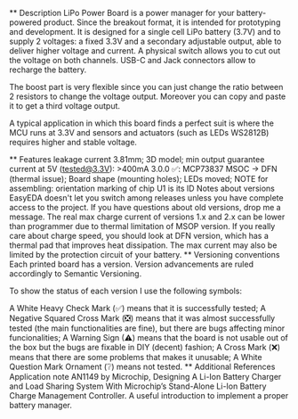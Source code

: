 ** Description
LiPo Power Board is a power manager for your battery-powered product. Since the breakout format, it is intended for prototyping and development. It is designed for a single cell LiPo battery (3.7V) and to supply 2 voltages: a fixed 3.3V and a secondary adjustable output, able to deliver higher voltage and current. A physical switch allows you to cut out the voltage on both channels. USB-C and Jack connectors allow to recharge the battery.

The boost part is very flexible since you can just change the ratio between 2 resistors to change the voltage output. Moreover you can copy and paste it to get a third voltage output.

A typical application in which this board finds a perfect suit is where the MCU runs at 3.3V and sensors and actuators (such as LEDs WS2812B) requires higher and stable voltage.

** Features
leakage current 3.81mm; 3D model; min output guarantee current at 5V (tested@3.3V): >400mA
3.0.0 ✅: MCP73837 MSOC -> DFN (thermal issue); Board shape (mounting holes); LEDs moved; NOTE for assembling: orientation marking of chip U1 is its ID
Notes about versions
EasyEDA doesn't let you switch among releases unless you have complete access to the project. If you have questions about old versions, drop me a message.
The real max charge current of versions 1.x and 2.x can be lower than programmer due to thermal limitation of MSOP version. If you really care about charge speed, you should look at DFN version, which has a thermal pad that improves heat dissipation. The max current may also be limited by the protection circuit of your battery.
** Versioning conventions
Each printed board has a version. Version advancements are ruled accordingly to Semantic Versioning.

To show the status of each version I use the following symbols:

A White Heavy Check Mark (✅) means that it is successfully tested;
A Negative Squared Cross Mark (❎) means that it was almost successfully tested (the main functionalities are fine), but there are bugs affecting minor funcionalities;
A Warning Sign (⚠) means that the board is not usable out of the box but the bugs are fixable in DIY (decent) fashion;
A Cross Mark (❌) means that there are some problems that makes it unusable;
A White Question Mark Ornament (❔) means not tested.
** Additional References
Application note AN1149 by Microchip, Designing A Li-Ion Battery Charger and Load Sharing System With Microchip’s Stand-Alone Li-Ion Battery Charge Management Controller. A useful introduction to implement a proper battery manager.
